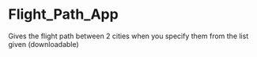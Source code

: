# Flight_Path_App
Gives the flight path between 2 cities when you specify them from the list given (downloadable)
